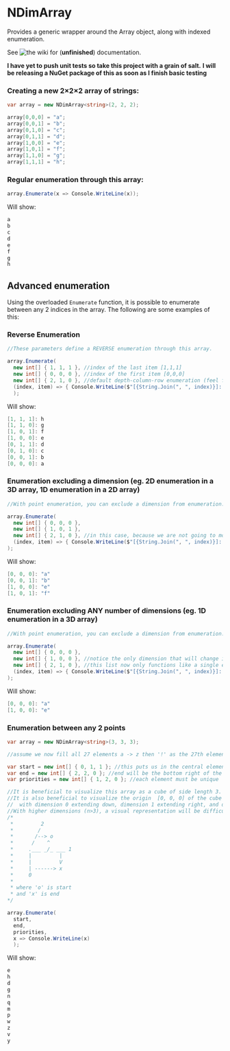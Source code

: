 # NDimArray
Provides a generic wrapper around the Array object, along with indexed enumeration.

See ![the wiki](https://github.com/SpencerAWill/NDimArray/wiki) for (**unfinished**) documentation.


**I have yet to push unit tests so take this project with a grain of salt.**
**I will be releasing a NuGet package of this as soon as I finish basic testing**


### Creating a new 2×2×2 array of strings:
```C#
var array = new NDimArray<string>(2, 2, 2);

array[0,0,0] = "a";
array[0,0,1] = "b";
array[0,1,0] = "c";
array[0,1,1] = "d";
array[1,0,0] = "e";
array[1,0,1] = "f";
array[1,1,0] = "g";
array[1,1,1] = "h";
```

### Regular enumeration through this array:
```C#
array.Enumerate(x => Console.WriteLine(x));
```
Will show:
```C#
a
b
c
d
e
f
g
h
```


## Advanced enumeration

Using the overloaded `Enumerate` function, it is possible to enumerate between any 2 indices in the array.
The following are some examples of this:

### Reverse Enumeration
```C#
//These parameters define a REVERSE enumeration through this array.

array.Enumerate(
  new int[] { 1, 1, 1 }, //index of the last item [1,1,1]
  new int[] { 0, 0, 0 }, //index of the first item [0,0,0]
  new int[] { 2, 1, 0 }, //default depth-column-row enumeration (feel free to experiment with distinct priority lists
  (index, item) => { Console.WriteLine($"[{String.Join(", ", index)}]: { item }"); } //action on each item
  );
```
Will show:
```C#
[1, 1, 1]: h
[1, 1, 0]: g
[1, 0, 1]: f
[1, 0, 0]: e
[0, 1, 1]: d
[0, 1, 0]: c
[0, 0, 1]: b
[0, 0, 0]: a
```

### Enumeration excluding a dimension (eg. 2D enumeration in a 3D array, 1D enumeration in a 2D array)
```C#
//With point enumeration, you can exclude a dimension from enumeration. I.e. enumerate through a 2D plane in a 3D array

array.Enumerate(
  new int[] { 0, 0, 0 },
  new int[] { 1, 0, 1 },
  new int[] { 2, 1, 0 }, //in this case, because we are not going to moving through dimension 1, this functions more like a { 2, 0 } priority list)
  (index, item) => { Console.WriteLine($"[{String.Join(", ", index)}]: { item }"); } //action on each item
);
```
Will show:
```C#
[0, 0, 0]: "a"
[0, 0, 1]: "b"
[1, 0, 0]: "e"
[1, 0, 1]: "f"
```

### Enumeration excluding ANY number of dimensions (eg. 1D enumeration in a 3D array)
```C#
//With point enumeration, you can exclude a dimension from enumeration. I.e. enumerate through a 1D segment in a 3D array

array.Enumerate(
  new int[] { 0, 0, 0 }, 
  new int[] { 1, 0, 0 }, //notice the only dimension that will change is the 0th dimension
  new int[] { 2, 1, 0 }, //this list now only functions like a single element { 0 } because the 1st and 2nd dimension are excluded. 
  (index, item) => { Console.WriteLine($"[{String.Join(", ", index)}]: { item }"); } //action on each item
);
```
Will show:
```C#
[0, 0, 0]: "a"
[1, 0, 0]: "e"
```

### Enumeration between any 2 points
```C#
var array = new NDimArray<string>(3, 3, 3); 

//assume we now fill all 27 elements a -> z then '!' as the 27th element

var start = new int[] { 0, 1, 1 }; //this puts us in the central element of the top of the cube
var end = new int[] { 2, 2, 0 }; //end will be the bottom right of the front of the cube
var priorities = new int[] { 1, 2, 0 }; //each element must be unique

//It is beneficial to visualize this array as a cube of side length 3.
//It is also beneficial to visualize the origin  [0, 0, 0] of the cube as the front top left of the cube, 
//  with dimension 0 extending down, dimension 1 extending right, and dimension 2 extending into the page.
//With higher dimensions (n>3), a visual representation will be difficult to grasp.
/*
 *         2
 *        /
 *       /--> o
 *      /    ^
 *     .___ _/_ ___ 1
 *     |         |
 *     |         V
 *     | ------> x
 *     0
 *
 * where 'o' is start
 * and 'x' is end
*/

array.Enumerate(
  start,
  end,
  priorities,
  x => Console.WriteLine(x)
  );
```

Will show:
```C#
e
h
d
g
n
q
m
p
w
z
v
y

